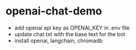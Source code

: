 # openai-chat-demo


- add openai api key as OPENAI_KEY in .env file
- update chat.txt with the base text for the bot
- install openai, langchain, chromadb


